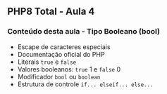 ## PHP8 Total - Aula 4

### Conteúdo desta aula - Tipo Booleano (bool)

- Escape de caracteres especiais
- Documentação oficial do PHP
- Literais `true` e `false`
- Valores booleanos: `true` 1 e `false` 0
- Modificador `bool` ou `boolean`
- Estrutura de controle `if... elseif... else...`
